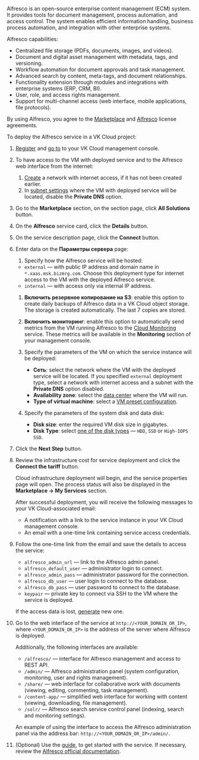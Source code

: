 Alfresco is an open-source enterprise content management (ECM) system. It provides tools for document management, process automation, and access control. The system enables efficient information handling, business process automation, and integration with other enterprise systems.

Alfresco capabilities:

- Centralized file storage (PDFs, documents, images, and videos).
- Document and digital asset management with metadata, tags, and versioning.
- Workflow automation for document approvals and task management.
- Advanced search by content, meta-tags, and document relationships.
- Functionality extension through modules and integrations with enterprise systems (ERP, CRM, BI).  
- User, role, and access rights management.
- Support for multi-channel access (web interface, mobile applications, file protocols).  

By using Alfresco, you agree to the [Marketplace](/ru/intro/start/legal/digital-cloud/marketplace "change-lang") and [Alfresco](https://github.com/Alfresco/acs-deployment/blob/master/LICENSE) license agreements.

To deploy the Alfresco service in a VK Cloud project:

1. [Register](/en/intro/start/account-registration) and [go to](https://msk.cloud.vk.com/app) to your VK Cloud management console.
1. To have access to the VM with deployed service and to the Alfresco web interface from the internet:

    1. [Create](/en/networks/vnet/instructions/net#creating_network) a network with internet access, if it has not been created earlier.
    1. In [subnet settings](/en/networks/vnet/instructions/net#editing_network) where the VM with deployed service will be located, disable the **Private DNS** option.

1. Go to the **Marketplace** section, on the section page, click **All Solutions** button.
1. On the **Alfresco** service card, click the **Details** button.
1. On the service description page, click the **Connect** button.
1. Enter data on the **Параметры сервера** page:
    1. Specify how the Alfresco service will be hosted:
    - `external` — with public IP address and domain name in `*.xaas.msk.bizmrg.com`. Choose this deployment type for internet access to the VM with the deployed Alfresco service.
    - `internal` — with access only via internal IP address.

    1. **Включить резервное копирование на S3**: enable this option to create daily backups of Alfresco data in a VK Cloud object storage. The storage is created automatically. The last 7 copies are stored.

    1. **Включить мониторинг**: enable this option to automatically send metrics from the VM running Alfresco to the [Cloud Monitoring](/en/monitoring-services/monitoring) service. These metrics will be available in the **Monitoring** section of your management console.
    1. Specify the parameters of the VM on which the service instance will be deployed:

        - **Сеть**: select the network where the VM with the deployed service will be located. If you specified `external` deployment type, select a network with internet access and a subnet with the **Private DNS** option disabled.
        - **Availability zone**: select the [data center](/en/intro/start/concepts/architecture#az) where the VM will run.
        - **Type of virtual machine**: select a [VM preset configuration](/en/computing/iaas/concepts/about#flavors).

    1. Specify the parameters of the system disk and data disk:

        - **Disk size**: enter the required VM disk size in gigabytes.
        - **Disk Type**: select [one of the disk types](/en/computing/iaas/concepts/about#disks) — `HDD`, `SSD` or `High-IOPS SSD`.

1. Click the **Next Step** button.
1. Review the infrastructure cost for service deployment and click the **Connect the tariff** button.

    Cloud infrastructure deployment will begin, and the service properties page will open. The process status will also be displayed in the **Marketplace → My Services** section.

    After successful deployment, you will receive the following messages to your VK Cloud-associated email:

    - A notification with a link to the service instance in your VK Cloud management console.
    - An email with a one-time link containing service access credentials.

1. Follow the one-time link from the email and save the details to access the service:

    - `alfresco_admin_url` — link to the Alfresco admin panel.
    - `alfresco_default_user` — administrator login to connect.
    - `alfresco_admin_pass` — administrator password for the connection.
    - `alfresco_db_user` — user login to connect to the database.
    - `alfresco_db_pass` — user password to connect to the database.
    - `keypair` — private key to connect via SSH to the VM where the service is deployed.

   <info>

   If the access data is lost, [generate](../../instructions/pr-instance-manage#updating_access_to_a_service_instance) new one.

   </info>

1. Go to the web interface of the service at `http://<YOUR_DOMAIN_OR_IP>`, where `<YOUR_DOMAIN_OR_IP>` is the address of the server where Alfresco is deployed.

    Additionally, the following interfaces are available:

    - `/alfresco/` — interface for Alfresco management and access to REST API.
    - `/admin/` — Alfresco administration panel (system configuration, monitoring, user and rights management).
    - `/share/` — web interface for collaborative work with documents (viewing, editing, commenting, task management).
    - `/content-app/` — simplified web interface for working with content (viewing, downloading, file management).
    - `/solr/` — Alfresco search service control panel (indexing, search and monitoring settings).

    An example of using the interface to access the Alfresco administration panel via the address bar: `http://<YOUR_DOMAIN_OR_IP>/admin/`.
    
1. (Optional) Use the [guide](https://support.hyland.com/r/Alfresco/Alfresco-Content-Services-Community-Edition/23.3/Alfresco-Content-Services-Community-Edition/Install/Install-with-zip/Install-additional-software/Test-installation/Post-installation-checks), to get started with the service. If necessary, review the [Alfresco official documentation](https://support.hyland.com/r/Alfresco/Alfresco-Content-Services-Community-Edition/23.3/Alfresco-Content-Services-Community-Edition).



